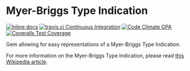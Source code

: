 Myer-Briggs Type Indication
===========================

[![Inline docs](http://inch-ci.org/github/k2b6s9j/mbti.svg?branch=master&style=flat-square)](http://inch-ci.org/github/k2b6s9j/mbti)
[![travis.ci Continuous Integration](http://img.shields.io/travis/k2b6s9j/mbti.svg?style=flat-square)](https://travis-ci.org/k2b6s9j/mbti)
[![Code Climate GPA](http://img.shields.io/codeclimate/github/k2b6s9j/mbti.svg?style=flat-square)](https://codeclimate.com/github/k2b6s9j/mbti)
[![Coveralls Test Coverage](http://img.shields.io/coveralls/k2b6s9j/mbti.svg?style=flat-square)](https://coveralls.io/r/k2b6s9j/mbti)

Gem allowing for easy representations of a Myer-Briggs Type Indication.

For more information on the Myer-Briggs Type Indication, please read [this Wikipedia article](https://en.wikipedia.org/wiki/Myers-Briggs_Type_Indicator).

